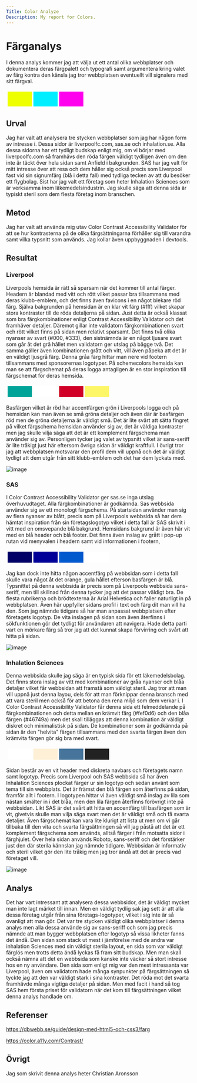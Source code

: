 ```yaml
---
Title: Color Analyze
Description: My report for Colors.
---
```



Färganalys
=======================

I denna analys kommer jag att välja ut ett antal olika webbplatser och dokumentera deras färgpalett och typografi samt argumentera
 kring valet av färg kontra den känsla jag tror webbplatsen eventuellt vill signalera med sitt färgval.

<table style="border-spacing: 4px; border-collapse: separate">
<tr>
<td style="height: 40px; width: 50px; background-color: #ef0">
<td style="height: 40px; width: 50px; background-color: #0ef">
<td style="height: 40px; width: 50px; background-color: #f0e">
</tr>
</table>

Urval
-----------------------

Jag har valt att analysera tre stycken webbplatser som jag har någon form av intresse i. Dessa sidor är liverpoolfc.com, sas.se och
inhalation.se. Alla dessa sidorna har ett tydligt budskap enligt mig, om vi börjar med liverpoolfc.com så framhävs den röda färgen
väldigt tydligen även om den inte är täckt över hela sidan samt Anfield i bakgrunden. SAS har jag valt för mitt intresse över att resa
och dem håller sig också precis som Liverpool fast vid sin signumfärg (blå i detta fall) med tydliga tecken av att du besöker ett
flygbolag. Sist har jag valt ett företag som heter Inhalation Sciences som är verksamma inom läkemedelsindustrin. Jag skulle säga att denna
sida är typiskt steril som dem flesta företag inom branschen.


Metod
-----------------------

Jag har valt att använda mig utav Color Contrast Accessibility Validator för att se hur kontrasterna på de olika färgsättningarna förhåller sig
till varandra samt vilka typsnitt som används. Jag kollar även uppbyggnaden i devtools.


Resultat
-----------------------
<h3>Liverpool</h3>

Liverpools hemsida är rätt så sparsam när det kommer till antal färger. Headern är blandad med vitt och rött
vilket passar bra tillsammans med deras klubb-emblem, och det finns även favicons i en något blekare röd färg.
Själva bakgrunden på hemsidan är en klar vit färg (#fff) vilket skapar stora kontraster till de röda detaljerna
på sidan. Just detta är också klassat som bra färgkombinationer enligt Contrast Accessibility Validator och det
framhäver detaljer.
Däremot gillar inte validatorn färgkombinationen svart och rött vilket finns på sidan men relativt sparsamt. Det finns
två olika nyanser av svart (#000, #333), den sistnämnda är en något ljusare svart som går åt det grå hållet men validatorn
ger utslag på bägge två. Det samma gäller även kombinationen grått och vitt, vill även påpeka att det är en väldigt ljusgrå färg.
Denna gråa färg hittar man nere vid footern tillsammans med sponsorernas logotyper. På schemecolors hemsida kan man se att färgschemat
på deras logga antagligen är en stor inspiration till färgschemat för deras hemsida.
<table style="border-spacing: 4px; border-collapse: separate">
<tr>
<td style="height: 30px; width: 50px; background-color: #00a398">
<td style="height: 30px; width: 50px; background-color: #ffffff">
<td style="height: 30px; width: 50px; background-color: #d00027">
<td style="height: 30px; width: 50px; background-color: #fdf667">
</tr>
</table>
Basfärgen vilket är röd har accentfärgen grön i Liverpools logga och på hemsidan kan man även se små gröna detaljer och även där
är basfärgen röd men de gröna detaljerna är väldigt små.
Det är lite svårt att sätta fingret på vilket färgschema hemsidan använder sig av, det är väldiga kontraster men jag skulle vilja säga
att det är ett komplement färgschema man använder sig av.
Personligen tycker jag valet av typsnitt vilket är sans-seriff är lite tråkigt just här eftersom övriga sidan är väldigt kraftfull.
I övrigt tror jag att webbplatsen motsvarar den profil dem vill uppnå och det är väldigt tydligt att dem utgår från sitt klubb-emblem
och det har dem lyckats med.

![image](..\assets\img\liverpoolfc.png)


<h3>SAS</h3>

I Color Contrast Accessibility Validator ger sas.se inga utslag överhuvudtaget. Alla färgkombinationer är godkännda.
Sas webbsida använder sig av ett monologt färgschema. På startsidan använder man sig av flera nyanser av blått, precis som
på Liverpools webbsida så har dem hämtat inspiration från sin företagslogotyp vilket i detta fall är SAS skrivit i vitt med en omsvepande blå bakgrund. Hemsidans bakgrund är även här vit med en blå header och blå footer.
Det finns även inslag av grått i pop-up rutan vid menyvalen i headern samt vid informationen i footern,
<table style="border-spacing: 4px; border-collapse: separate">
<tr>
<td style="height: 30px; width: 50px; background-color: #000066">
<td style="height: 30px; width: 50px; background-color: #000099">
<td style="height: 30px; width: 50px; background-color: #0159CE">
<td style="height: 30px; width: 50px; background-color: #ffffff">
</tr>
</table>

Jag kan dock inte hitta någon accentfärg på webbsidan som i detta fall skulle vara något åt det orange, gula hållet efterson basfärgen är blå.
Typsnittet på denna webbsida är precis som på Liverpools webbsida sans-seriff, men till skillnad från denna tycker jag att det passar väldigt bra. De flesta rubrikerna och brödtexterna är Arial Helvetica och faller naturligt in på webbplatsen.
Även här uppfyller sidans profil i text och färg dit man vill ha den. Som jag nämnde tidigare så har man anpassat webbplatsen efter företagets logotyp. De vita inslagen på sidan som även återfinns i sökfunktionen gör det tydligt för användaren att navigera.
Hade detta parti vart en mörkare färg så tror jag att det kunnat skapa förvirring och svårt att hitta på sidan.


![image](..\assets\img\sas.png)


<h3>Inhalation Sciences</h3>

Denna webbsida skulle jag säga är en typisk sida för ett läkemedelsbolag. Det finns stora inslag av vitt med kombinationer av gråa nyanser och blåa detaljer vilket får webbsidan att framstå som väldigt steril. Jag tror att man vill uppnå just denna layou, dels för att man förknippar denna bransch med att vara steril men också för att betona den rena miljö som dem verkar i. I Color Contrast Accessibility Validator får denna sida ett felmeddelande på färgkombinationen och detta mellan en krämvit färg (#fef0d6) och den blåa färgen (#46749a) men det skall tilläggas att denna kombination är väldigt diskret och minimalistisk på sidan. De kombinationer som är godkännda på sidan är den "helvita" färgen tillsammans med den svarta färgen även den krämvita färgen gör sig bra med svart.
<table style="border-spacing: 4px; border-collapse: separate">
<tr>
<td style="height: 30px; width: 50px; background-color: #ffffff">
<td style="height: 30px; width: 50px; background-color: #fef0d6">
<td style="height: 30px; width: 50px; background-color: #46749a">
<td style="height: 30px; width: 50px; background-color: #222222">
</tr>
</table>
Sidan består av en vit header med diskreta navbars och företagets namn samt logotyp. Precis som Liverpool och SAS webbsida så har även Inhalation Sciences plockat färger ur sin logotyp och sedan använt som tema till sin webbplats. Det är främst den blå färgen som återfinns på sidan, framför allt i footern. I logotypen hittar vi även väldigt små inslag av lila som nästan smälter in i det blåa, men den lila färgen återfinns förövrigt inte på webbsidan.
Likt SAS är det svårt att hitta en accentfärg till basfärgen som är vit, givetvis skulle man vilja säga svart men det är väldigt små och få svarta detaljer. Även färgschemat kan vara lite klurigt att lista ut men om vi går tillbaka till den vita och svarta färgsättningen så vill jag påstå att det är ett komplement färgschema som används, alltså färger i från motsatta sidor i färghjulet. Över hela sidan används Roboto, sans-seriff och det förstärker just den där sterila kännslan jag nämnde tidigare.
Webbsidan är informativ och steril vilket gör den lite tråkig men jag tror ändå att det är precis vad företaget vill.


![image](..\assets\img\inhalation.png)



















Analys
-----------------------

Det har vart intressant att analysera dessa webbsidor, det är väldigt mycket man inte lagt märket till innan.
Men en väldigt tydlig sak jag sett är att alla dessa företag utgår från sina företags-logotyper, vilket i sig inte är
så ovanligt att man gör. Det var tre stycken väldigt olika webbplatser i denna analys men alla dessa använde sig av sans-seriff
och som jag precis nämnde att man bygger webbplatsen efter logotyp så vissa likheter fanns det ändå. Den sidan som stack ut mest
i jämförelse med de andra var inhalation Sciences med sin väldigt sterila layout, en sida som var väldigt färglös men trotts detta
ändå lyckas få fram sitt budskap. Men man skall också nämna att det en webbsida som kanske inte väcker så stort intresse hos en ny
användare.
Den sida som enligt mig var den mest intressanta var Liverpool, även om validatorn hade många synpunkter på färgsättningen så tyckte jag att den var väldigt stark i sina kontraster. Det röda mot det svarta framhävde många vigtiga detaljer på sidan.
Men med facit i hand så tog SAS hem första priset för validatorn när det kom till färgsättningen vilket denna analys handlade om.



Referenser
-----------------------

https://dbwebb.se/guide/design-med-html5-och-css3/farg

https://color.a11y.com/Contrast/

Övrigt
-----------------------

Jag som skrivit denna analys heter Christian Aronsson
